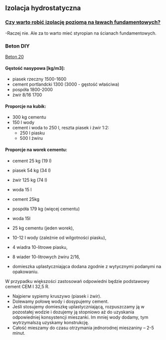 
## Izolacja hydrostatyczna

### [Czy warto robić izolację poziomą na ławach fundamentowych?](https://receptynadom.pl/warto-robic-izolacje-pozioma-lawach-fundamentowych/)

-Raczej nie. Ale za to warto mieć styropian na ścianach fundamentowych.

### Beton DIY

[Beton 20](https://muratordom.pl/budowa/fundamenty/beton-b20-proporcje-skladnikow-jak-samemu-zrobic-beton-b20-cena-aa-Lj8p-Fad8-Su2v.html)

#### Gęstość nasypowa [kg/m3]:
* piasek rzeczny 1500-1600
* cement portlandcki 1300 (3000 - gęstość właściwa)
* pospóła 1800-2000
* żwir 8/16 1700

#### Proporcje na kubik:

* 300 kg cementu
* 150 l wody
* cement i woda to 250 l, reszta piasek i żwir 1:2:
    * 250 l piasku
    * 500 l żwiru

#### Proporcje na worek cementu:

* cement 25 kg (19 l)
* piasek 54 kg (34 l)
* żwir 125 kg (74 l)
* woda 15 l

* cement 25kg
* pospóła 179 kg (więcej cementu)
* woda 15l


* 25 kg cementu (jeden worek),
* 10-12 l wody (zależnie od wilgotności piasku),
* 4 wiadra 10-litrowe piasku,
* 8 wiader 10-litrowych żwiru 2/16,
* domieszka uplastyczniająca dodana zgodnie z wytycznymi podanymi na opakowaniu.

W przypadku większości zastosowań odpowiedni będzie podstawowy cement CEM I 32,5 R.

* Najpierw sypiemy kruszywo (piasek i żwir).
* Dolewamy połowę wody i dosypujemy cement.
* Jeśli stosujemy domieszkę uplastyczniającą, rozpuszczamy ją w pozostałej wodzie i dozujemy ją stopniowo aż do uzyskania odpowiedniej konsystencji mieszanki. Im mniej wody dodamy, tym wytrzymalszą uzyskamy konstrukcję.
* Całość mieszamy do czasu otrzymania jednorodnej mieszaniny – 2-5 minut.